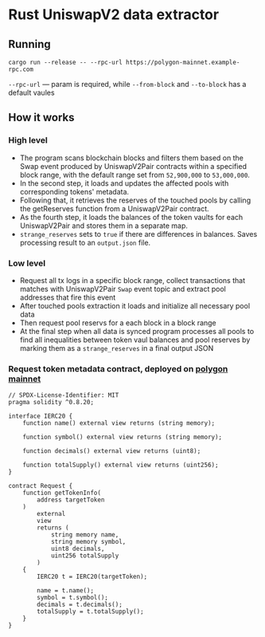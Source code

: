 # Rust UniswapV2 data extractor

## Running

`cargo run --release -- --rpc-url https://polygon-mainnet.example-rpc.com`

`--rpc-url` — param is required, while `--from-block` and `--to-block` has a default vaules

## How it works

### High level
- The program scans blockchain blocks and filters them based on the Swap event produced by UniswapV2Pair contracts within a specified block range, with the default range set from `52,900,000` to `53,000,000`.
- In the second step, it loads and updates the affected pools with corresponding tokens' metadata.
- Following that, it retrieves the reserves of the touched pools by calling the getReserves function from a UniswapV2Pair contract.
- As the fourth step, it loads the balances of the token vaults for each UniswapV2Pair and stores them in a separate map.
- `strange_reserves` sets to `true` if there are differences in balances. Saves processing result to an `output.json` file.

### Low level
- Request all tx logs in a specific block range, collect transactions that matches with UniswapV2Pair `Swap` event topic and extract pool addresses that fire this event
- After touched pools extraction it loads and initialize all necessary pool data
- Then request pool reservs for a each block in a block range
- At the final step when all data is synced program processes all pools to find all inequalities between token vaul balances and pool reserves by marking them as a `strange_reserves` in a final output JSON

### Request token metadata contract, deployed on [polygon mainnet](https://polygonscan.com/address/0x9ae10196dfe6a01ea76e89d98e601b93e48807df)

```
// SPDX-License-Identifier: MIT
pragma solidity ^0.8.20;

interface IERC20 {
    function name() external view returns (string memory);

    function symbol() external view returns (string memory);

    function decimals() external view returns (uint8);

    function totalSupply() external view returns (uint256);
}

contract Request {
    function getTokenInfo(
        address targetToken
    )
        external
        view
        returns (
            string memory name,
            string memory symbol,
            uint8 decimals,
            uint256 totalSupply
        )
    {
        IERC20 t = IERC20(targetToken);

        name = t.name();
        symbol = t.symbol();
        decimals = t.decimals();
        totalSupply = t.totalSupply();
    }
}

```
